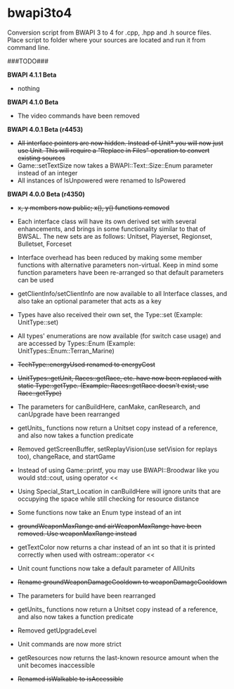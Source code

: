 # bwapi3to4
Conversion script from BWAPI 3 to 4 for .cpp, .hpp and .h source files. Place script to folder where your sources are located and run it from command line.


###TODO###

**BWAPI 4.1.1 Beta**

- nothing


**BWAPI 4.1.0 Beta**

- The video commands have been removed


**BWAPI 4.0.1 Beta (r4453)**

- <s>All interface pointers are now hidden. Instead of Unit* you will now just use Unit. This will require a "Replace in Files" operation to convert existing sources</s>
- Game::setTextSize now takes a BWAPI::Text::Size::Enum parameter instead of an integer
- All instances of IsUnpowered were renamed to IsPowered


**BWAPI 4.0.0 Beta (r4350)**

- <s>x, y members now public; x(), y() functions removed</s>


- Each interface class will have its own derived set with several enhancements, and brings in some functionality similar to that of BWSAL. The new sets are as follows: Unitset, Playerset, Regionset, Bulletset, Forceset
- Interface overhead has been reduced by making some member functions with alternative parameters non-virtual. Keep in mind some function parameters have been re-arranged so that default parameters can be used
- getClientInfo/setClientInfo are now available to all Interface classes, and also take an optional parameter that acts as a key


- Types have also received their own set, the Type::set (Example: UnitType::set)
- All types' enumerations are now available (for switch case usage) and are accessed by Types::Enum (Example: UnitTypes::Enum::Terran_Marine)
- <s>TechType::energyUsed renamed to energyCost</s>
- <s>UnitTypes::getUnit, Races::getRace, etc. have now been replaced with static Type::getType. (Example: Races::getRace doesn't exist, use Race::getType)</s>


- The parameters for canBuildHere, canMake, canResearch, and canUpgrade have been rearranged
- getUnits_ functions now return a Unitset copy instead of a reference, and also now takes a function predicate
- Removed getScreenBuffer, setReplayVision(use setVision for replays too), changeRace, and startGame
- Instead of using Game::printf, you may use BWAPI::Broodwar like you would std::cout, using operator <<
- Using Special_Start_Location in canBuildHere will ignore units that are occupying the space while still checking for resource distance
- Some functions now take an Enum type instead of an int


- <s>groundWeaponMaxRange and airWeaponMaxRange have been removed. Use weaponMaxRange instead</s>
- getTextColor now returns a char instead of an int so that it is printed correctly when used with ostream::operator <<
- Unit count functions now take a default parameter of AllUnits
- <s>Rename groundWeaponDamageCooldown to weaponDamageCooldown</s>


- The parameters for build have been rearranged
- getUnits_ functions now return a Unitset copy instead of a reference, and also now takes a function predicate
- Removed getUpgradeLevel
- Unit commands are now more strict
- getResources now returns the last-known resource amount when the unit becomes inaccessible


- <s>Renamed isWalkable to isAccessible</s>